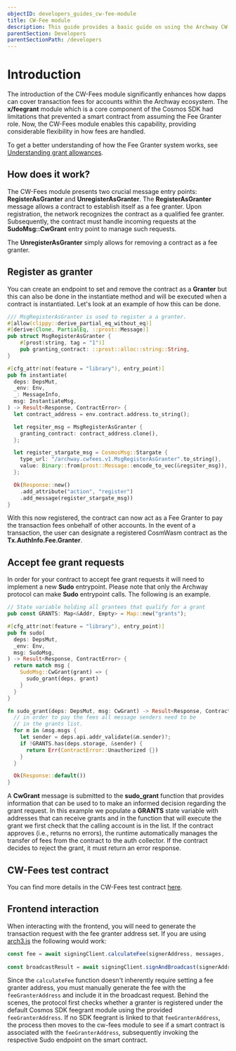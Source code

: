 ```yaml
---
objectID: developers_guides_cw-fee-module
title: CW-Fee module
description: This guide provides a basic guide on using the Archway CW-Fee module within a smart contract
parentSection: Developers
parentSectionPath: /developers
---
```


# Introduction

The introduction of the CW-Fees module significantly enhances how dapps can cover transaction fees for accounts within the Archway ecosystem. The **x/feegrant** module which is a core component of the Cosmos SDK had limitations that prevented a smart contract from assuming the Fee Granter role. Now, the CW-Fees module enables this capability, providing considerable flexibility in how fees are handled.

To get a better understanding of how the Fee Granter system works, see [Understanding grant allowances](/developers/guides/fee-grant/introduction).

## How does it work?

The CW-Fees module presents two crucial message entry points: **RegisterAsGranter** and **UnregisterAsGranter**. The **RegisterAsGranter** message allows a contract to establish itself as a fee granter. Upon registration, the network recognizes the contract as a qualified fee granter. Subsequently, the contract must handle incoming requests at the **SudoMsg::CwGrant** entry point to manage such requests.

The **UnregisterAsGranter** simply allows for removing a contract as a fee granter.

## Register as granter

You can create an endpoint to set and remove the contract as a **Granter** but this can also be done in the instantiate method and will be executed when a contract is instantiated. Let's look at an example of how this can be done.

```rust
/// MsgRegisterAsGranter is used to register a a granter.
#[allow(clippy::derive_partial_eq_without_eq)]
#[derive(Clone, PartialEq, ::prost::Message)]
pub struct MsgRegisterAsGranter {
    #[prost(string, tag = "1")]
    pub granting_contract: ::prost::alloc::string::String,
}

#[cfg_attr(not(feature = "library"), entry_point)]
pub fn instantiate(
  deps: DepsMut,
  _env: Env,
  _: MessageInfo,
  msg: InstantiateMsg,
) -> Result<Response, ContractError> {
  let contract_address = env.contract.address.to_string();

  let regsiter_msg = MsgRegisterAsGranter {
    granting_contract: contract_address.clone(),
  };

  let register_stargate_msg = CosmosMsg::Stargate {
    type_url: "/archway.cwfees.v1.MsgRegisterAsGranter".to_string(),
    value: Binary::from(prost::Message::encode_to_vec(&regsiter_msg)),
  };

  Ok(Response::new()
    .add_attribute("action", "register")
    .add_message(register_stargate_msg))
}
```

With this now registered, the contract can now act as a Fee Granter to pay the transaction fees onbehalf of other accounts. In the event of a transaction, the user can designate a registered CosmWasm contract as the **Tx.AuthInfo.Fee.Granter**.

## Accept fee grant requests

In order for your contract to accept fee grant requests it will need to implement a new **Sudo** entrypoint. Please note that only the Archway protocol can make **Sudo** entrypoint calls. The following is an example.

```rust
// State variable holding all grantees that qualify for a grant
pub const GRANTS: Map<&Addr, Empty> = Map::new("grants");

#[cfg_attr(not(feature = "library"), entry_point)]
pub fn sudo(
  deps: DepsMut,
  _env: Env,
  msg: SudoMsg,
) -> Result<Response, ContractError> {
  return match msg {
    SudoMsg::CwGrant(grant) => {
      sudo_grant(deps, grant)
    }
  }
}

fn sudo_grant(deps: DepsMut, msg: CwGrant) -> Result<Response, ContractError> {
  // in order to pay the fees all message senders need to be
  // in the grants list.
  for m in &msg.msgs {
    let sender = deps.api.addr_validate(&m.sender)?;
    if !GRANTS.has(deps.storage, &sender) {
      return Err(ContractError::Unauthorized {})
    }
  }

  Ok(Response::default())
}
```

A **CwGrant** message is submitted to the **sudo_grant** function that provides information that can be used to to make an informed decision regarding the grant request. In this example we populate a **GRANTS** state variable with addresses that can receive grants and in the function that will execute the grant we first check that the calling account is in the list. If the contract approves (i.e., returns no errors), the runtime automatically manages the transfer of fees from the contract to the auth collector. If the contract decides to reject the grant, it must return an error response.

## CW-Fees test contract

You can find more details in the CW-Fees test contract [here](https://github.com/archway-network/archway/tree/main/contracts/cwfees).

## Frontend interaction

When interacting with the frontend, you will need to generate the transaction request with the fee granter address set. If you are using [arch3.js](/developers/developer-tools/arch3js/introduction) the following would work:

```js
const fee = await signingClient.calculateFee(signerAddress, messages, '', 1.5, feeGranterAddress);
      
const broadcastResult = await signingClient.signAndBroadcast(signerAddress, messages, fee);
```

Since the `calculateFee` function doesn't inherently require setting a fee granter address, you must manually generate the fee  with the `feeGranterAddress` and include it in the broadcast request. Behind the scenes, the protocol first checks whether a granter is registered under the default Cosmos SDK feegrant module using the provided `feeGranterAddress`. If no SDK feegrant is linked to that `feeGranterAddress`, the process then moves to the cw-fees module to see if a smart contract is associated with the `feeGranterAddress`, subsequently invoking the respective Sudo endpoint on the smart contract.